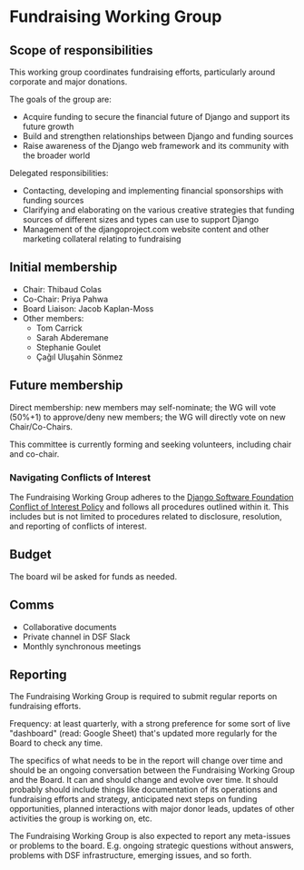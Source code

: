 # Fundraising Working Group

## Scope of responsibilities

This working group coordinates fundraising efforts, particularly around corporate and major donations.

The goals of the group are:

- Acquire funding to secure the financial future of Django and support its future growth
- Build and strengthen relationships between Django and funding sources
- Raise awareness of the Django web framework and its community with the broader world

Delegated responsibilities:

- Contacting, developing and implementing financial sponsorships with funding sources
- Clarifying and elaborating on the various creative strategies that funding sources of different sizes and types can use to support Django
- Management of the djangoproject.com website content and other marketing collateral relating to fundraising


## Initial membership

- Chair: Thibaud Colas
- Co-Chair: Priya Pahwa
- Board Liaison: Jacob Kaplan-Moss
- Other members:
  - Tom Carrick
  - Sarah Abderemane
  - Stephanie Goulet
  - Çağıl Uluşahin Sönmez


## Future membership

Direct membership: new members may self-nominate; the WG will vote (50%+1) to approve/deny new members; the WG will directly vote on new Chair/Co-Chairs.

This committee is currently forming and seeking volunteers, including chair and co-chair. 

### Navigating Conflicts of Interest
The Fundraising Working Group adheres to the [Django Software Foundation Conflict of Interest Policy](https://www.djangoproject.com/foundation/conflict-of-interest/) and follows all procedures outlined within it. This includes but is not limited to procedures related to disclosure, resolution, and reporting of conflicts of interest. 

## Budget

The board wil be asked for funds as needed.

## Comms

- Collaborative documents
- Private channel in DSF Slack
- Monthly synchronous meetings


## Reporting

The Fundraising Working Group is required to submit regular reports on fundraising efforts. 

Frequency: at least quarterly, with a strong preference for some sort of live "dashboard" (read: Google Sheet) that's updated more regularly for the Board to check any time. 

The specifics of what needs to be in the report will change over time and should be an ongoing conversation between the Fundraising Working Group and the Board. It can and should change and evolve over time. It should probably should include things like documentation of its operations and fundraising efforts and strategy, anticipated next steps on funding opportunities, planned interactions with major donor leads, updates of other activities the group is working on, etc.

The Fundraising Working Group is also expected to report any meta-issues or problems to the board. E.g. ongoing strategic questions without answers, problems with DSF infrastructure, emerging issues, and so forth. 


